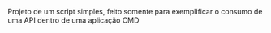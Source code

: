 Projeto de um script simples, feito somente para exemplificar o consumo de uma API dentro de uma aplicação CMD
